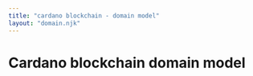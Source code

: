 ```yaml
---
title: "cardano blockchain - domain model"
layout: "domain.njk"
---
```


# Cardano blockchain domain model